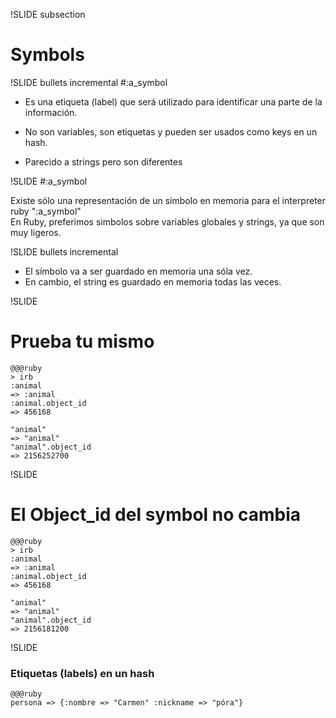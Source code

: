 !SLIDE subsection
# Symbols

!SLIDE bullets incremental 
#:a_symbol
* Es una etiqueta (label) que será utilizado para identificar una parte de la información.

* No son variables, son etiquetas y pueden ser usados como keys en un hash.
* Parecido a strings pero son diferentes

!SLIDE
#:a_symbol
<div class="big-text"> Existe sólo una representación de un símbolo en memoria para el interpreter ruby ":a_symbol" </div>
<div class="big-text"> En Ruby, preferimos simbolos sobre variables globales y strings, ya que son muy ligeros. </div>

!SLIDE bullets incremental
* El símbolo va a ser guardado en memoria una sóla vez. 
* En cambio, el string es guardado en memoria todas las veces.


!SLIDE
# Prueba tu mismo
	@@@ruby
	> irb
	:animal	 
	=> :animal
	:animal.object_id
	=> 456168 
	
	"animal"	 
	=> "animal"
	"animal".object_id
	=> 2156252700 	 
!SLIDE
# El Object_id del symbol no cambia  
	@@@ruby
	> irb
	:animal	 
	=> :animal
	:animal.object_id
	=> 456168 

	"animal"	 
	=> "animal"
	"animal".object_id
	=> 2156181200 	 

!SLIDE
### Etiquetas (labels) en un hash
	@@@ruby
	persona => {:nombre => "Carmen" :nickname => "póra"}


